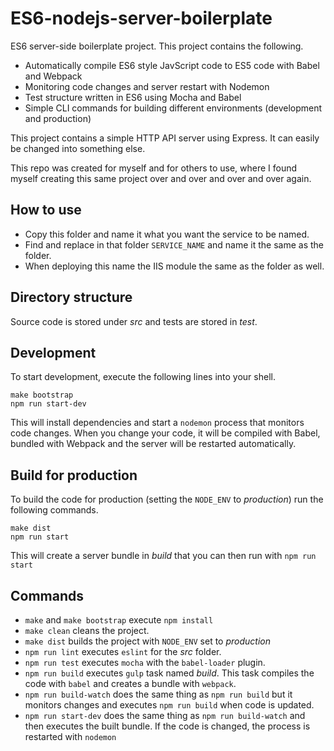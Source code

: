 # ES6-nodejs-server-boilerplate
ES6 server-side boilerplate project. This project contains the following.

- Automatically compile ES6 style JavScript code to ES5 code with Babel and Webpack
- Monitoring code changes and server restart with Nodemon
- Test structure written in ES6 using Mocha and Babel
- Simple CLI commands for building different environments (development and production)

This project contains a simple HTTP API server using Express. It can easily be changed into something else.


This repo was created for myself and for others to use, where I found myself creating this same project over and over and over and over again.

## How to use

- Copy this folder and name it what you want the service to be named.
- Find and replace in that folder `SERVICE_NAME` and name it the same as the folder.
- When deploying this name the IIS module the same as the folder as well.

## Directory structure
Source code is stored under _src_ and tests are stored in _test_.

## Development

To start development, execute the following lines into your shell.

	make bootstrap
	npm run start-dev

This will install dependencies and start a `nodemon` process that monitors code changes. When you change your code, it will be compiled with Babel, bundled with Webpack and the server will be restarted automatically.


## Build for production
To build the code for production (setting the `NODE_ENV` to _production_) run the following commands.

	make dist
	npm run start

This will create a server bundle in _build_ that you can then run with `npm run start`


## Commands
- `make` and `make bootstrap` execute `npm install`
- `make clean` cleans the project.
- `make dist` builds the project with `NODE_ENV` set to _production_
- `npm run lint` executes `eslint` for the _src_ folder.
- `npm run test` executes `mocha` with the `babel-loader` plugin.
- `npm run build` executes `gulp` task named _build_. This task compiles the code with `babel` and creates a bundle with `webpack`.
- `npm run build-watch` does the same thing as `npm run build` but it monitors changes and executes `npm run build` when code is updated.
- `npm run start-dev` does the same thing as `npm run build-watch` and then executes the built bundle. If the code is changed, the process is restarted with `nodemon`
